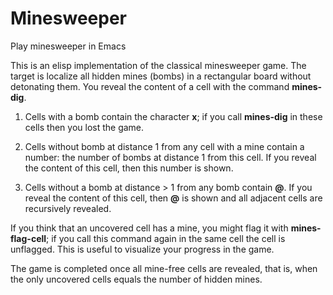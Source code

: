 # Minesweeper
Play minesweeper in Emacs

This is an elisp implementation of the classical minesweeper game.
The target is localize all hidden mines (bombs) in a rectangular board
without detonating them.  You reveal the content of a cell with the
command **mines-dig**.

1. Cells with a bomb contain the character **x**; if you call **mines-dig**
   in these cells then you lost the game.

2. Cells without bomb at distance 1 from any cell with a mine
   contain a number: the number of bombs at distance 1 from this cell.
   If you reveal the content of this cell, then this number is shown.

3. Cells without a bomb at distance > 1 from any bomb contain **@**.
   If you reveal the content of this cell, then **@** is shown and
   all adjacent cells are recursively revealed.


If you think that an uncovered cell has a mine, you might flag it
with **mines-flag-cell**; if you call this command again in the same
cell the cell is unflagged.  This is useful to visualize your
progress in the game.

The game is completed once all mine-free cells are revealed, that is,
when the only uncovered cells equals the number of hidden mines.
